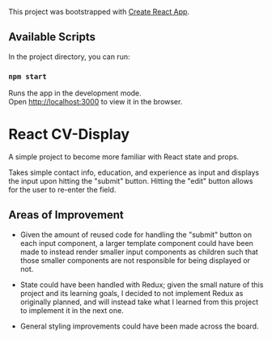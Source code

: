 This project was bootstrapped with [Create React App](https://github.com/facebook/create-react-app).

## Available Scripts

In the project directory, you can run:

### `npm start`

Runs the app in the development mode.<br />
Open [http://localhost:3000](http://localhost:3000) to view it in the browser.

# React CV-Display 

A simple project to become more familiar with React state and props. 

Takes simple contact info, education, and experience as input and displays the input upon hitting
the "submit" button. Hitting the "edit" button allows for the user to re-enter the field.


## Areas of Improvement

- Given the amount of reused code for handling the "submit" button on each input component, a
larger template component could have been made to instead render smaller input components as
children such that those smaller components are not responsible for being displayed or not.

- State could have been handled with Redux; given the small nature of this project and its
learning goals, I decided to not implement Redux as originally planned, and will instead take
what I learned from this project to implement it in the next one.

- General styling improvements could have been made across the board.

